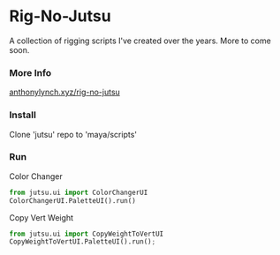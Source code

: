 # Rig-No-Jutsu
A collection of rigging scripts I've created over the years. More to come soon.

### More Info
[anthonylynch.xyz/rig-no-jutsu](https://anthonylynch.xyz/rig-no-jutsu)

### Install
Clone 'jutsu' repo to 'maya/scripts' 

### Run
Color Changer
```python
from jutsu.ui import ColorChangerUI
ColorChangerUI.PaletteUI().run()
```
Copy Vert Weight
```python
from jutsu.ui import CopyWeightToVertUI
CopyWeightToVertUI.PaletteUI().run();
```

